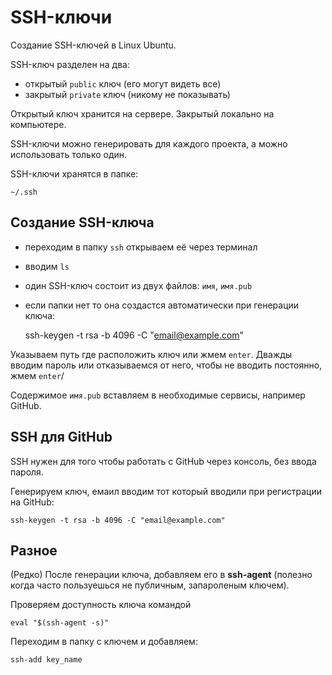 # SSH-ключи
Создание SSH-ключей в Linux Ubuntu.

SSH-ключ разделен на два:
- открытый `public` ключ (его могут видеть все)
- закрытый `private` ключ (никому не показывать)

Открытый ключ хранится на сервере. Закрытый локально на компьютере.

SSH-ключи можно генерировать для каждого проекта, а можно использовать только один.

SSH-ключи хранятся в папке:

    ~/.ssh

## Создание SSH-ключа
- переходим в папку `ssh` открываем её через терминал
- вводим `ls`
- один SSH-ключ состоит из двух файлов: `имя`, `имя.pub`
- если папки нет то она создастся автоматически при генерации ключа:

    ssh-keygen -t rsa -b 4096 -C "email@example.com"

Указываем путь где расположить ключ или жмем `enter`. Дважды вводим пароль или отказываемся от него, чтобы не вводить постоянно, жмем `enter`/

Содержимое `имя.pub` вставляем в необходимые сервисы, например GitHub.

## SSH для GitHub
SSH нужен для того чтобы работать с GitHub через консоль, без ввода пароля.

Генерируем ключ, емаил вводим тот который вводили при регистрации на GitHub:

    ssh-keygen -t rsa -b 4096 -C "email@example.com"

## Разное
(Редко) После генерации ключа, добавляем его в **ssh-agent** (полезно когда часто пользуешься не публичным, запароленым ключем). 

Проверяем доступность ключа командой

    eval "$(ssh-agent -s)"

Переходим в папку с ключем и добавляем:

    ssh-add key_name
